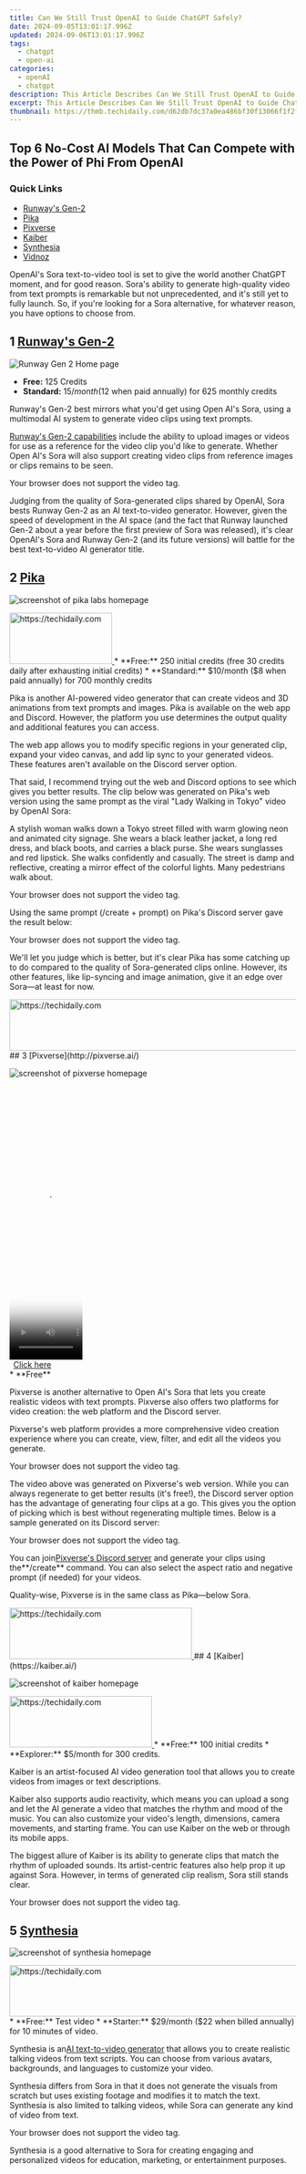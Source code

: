 ```yaml
---
title: Can We Still Trust OpenAI to Guide ChatGPT Safely?
date: 2024-09-05T13:01:17.996Z
updated: 2024-09-06T13:01:17.996Z
tags:
  - chatgpt
  - open-ai
categories:
  - openAI
  - chatgpt
description: This Article Describes Can We Still Trust OpenAI to Guide ChatGPT Safely?
excerpt: This Article Describes Can We Still Trust OpenAI to Guide ChatGPT Safely?
thumbnail: https://thmb.techidaily.com/d62db7dc37a0ea486bf30f13066f1f2f1060eddc2d95bbca5778077eceeabf38.jpg
---
```


## Top 6 No-Cost AI Models That Can Compete with the Power of Phi From OpenAI

### Quick Links

* [Runway's Gen-2](https://www.makeuseof.com/openai-sora-alternatives/#runway-39-s-gen-2)
* [Pika](https://www.makeuseof.com/openai-sora-alternatives/#pika)
* [Pixverse](https://www.makeuseof.com/openai-sora-alternatives/#pixverse)
* [Kaiber](https://www.makeuseof.com/openai-sora-alternatives/#kaiber)
* [Synthesia](https://www.makeuseof.com/openai-sora-alternatives/#synthesia)
* [Vidnoz](https://www.makeuseof.com/openai-sora-alternatives/#vidnoz)

 OpenAI's Sora text-to-video tool is set to give the world another ChatGPT moment, and for good reason. Sora's ability to generate high-quality video from text prompts is remarkable but not unprecedented, and it's still yet to fully launch. So, if you're looking for a Sora alternative, for whatever reason, you have options to choose from.

## 1 [Runway's Gen-2](https://research.runwayml.com/gen2)

![Runway Gen 2 Home page](https://static1.makeuseofimages.com/wordpress/wp-content/uploads/2024/03/runway-gen-2-home-page.jpg)

* **Free:** 125 Credits
* **Standard:** $15/month ($12 when paid annually) for 625 monthly credits

 Runway's Gen-2 best mirrors what you'd get using Open AI's Sora, using a multimodal AI system to generate video clips using text prompts.

[Runway's Gen-2 capabilities](https://www.makeuseof.com/what-is-runway-gen-2-text-to-video-ai/) include the ability to upload images or videos for use as a reference for the video clip you'd like to generate. Whether Open AI's Sora will also support creating video clips from reference images or clips remains to be seen.

 Your browser does not support the video tag.

 Judging from the quality of Sora-generated clips shared by OpenAI, Sora bests Runway Gen-2 as an AI text-to-video generator. However, given the speed of development in the AI space (and the fact that Runway launched Gen-2 about a year before the first preview of Sora was released), it's clear OpenAI's Sora and Runway Gen-2 (and its future versions) will battle for the best text-to-video AI generator title.

## 2 [Pika](https://pika.art/)

![screenshot of pika labs homepage](https://static1.makeuseofimages.com/wordpress/wp-content/uploads/2024/03/screenshot-of-pika-labs-homepage.jpg)

<!-- affiliate ads begin -->
<a href="https://aligracehair.sjv.io/c/5597632/2135411/19272" target="_top" id="2135411">
  <img src="//a.impactradius-go.com/display-ad/19272-2135411" border="0" alt="https://techidaily.com" width="180" height="90"/>
</a>
<img height="0" width="0" src="https://aligracehair.sjv.io/i/5597632/2135411/19272" style="position:absolute;visibility:hidden;" border="0" />
<!-- affiliate ads end -->
* **Free:** 250 initial credits (free 30 credits daily after exhausting initial credits)
* **Standard:** $10/month ($8 when paid annually) for 700 monthly credits

 Pika is another AI-powered video generator that can create videos and 3D animations from text prompts and images. Pika is available on the web app and Discord. However, the platform you use determines the output quality and additional features you can access.

 The web app allows you to modify specific regions in your generated clip, expand your video canvas, and add lip sync to your generated videos. These features aren't available on the Discord server option.

 That said, I recommend trying out the web and Discord options to see which gives you better results. The clip below was generated on Pika's web version using the same prompt as the viral "Lady Walking in Tokyo" video by OpenAI Sora:

A stylish woman walks down a Tokyo street filled with warm glowing neon and animated city signage. She wears a black leather jacket, a long red dress, and black boots, and carries a black purse. She wears sunglasses and red lipstick. She walks confidently and casually. The street is damp and reflective, creating a mirror effect of the colorful lights. Many pedestrians walk about.

 Your browser does not support the video tag.

 Using the same prompt (/create + prompt) on Pika's Discord server gave the result below:

 Your browser does not support the video tag.

 We'll let you judge which is better, but it's clear Pika has some catching up to do compared to the quality of Sora-generated clips online. However, its other features, like lip-syncing and image animation, give it an edge over Sora—at least for now.

<!-- affiliate ads begin -->
<a href="https://appsumo.8odi.net/c/5597632/2118312/7443" target="_top" id="2118312">
  <img src="//a.impactradius-go.com/display-ad/7443-2118312" border="0" alt="https://techidaily.com" width="728" height="90"/>
</a>
<img height="0" width="0" src="https://appsumo.8odi.net/i/5597632/2118312/7443" style="position:absolute;visibility:hidden;" border="0" />
<!-- affiliate ads end -->
## 3 [Pixverse](http://pixverse.ai/)

![screenshot of pixverse homepage](https://static1.makeuseofimages.com/wordpress/wp-content/uploads/2024/03/screenshot-of-pixverse-homepage.jpg)

<!-- affiliate ads begin -->
<span id="1976998">
					<video width="128" height="480" style="cursor:pointer"
           poster="//a.impactradius-go.com/display-clicktoplayimage/1976998.png"
           onclick="if(!this.playClicked){this.play();this.setAttribute('controls',true);this.playClicked=true;}">
	   <source src="//a.impactradius-go.com/display-ad/22993-1976998">
	   <img src="//a.impactradius-go.com/display-clicktoplayimage/1976998.png" style="border: none; height: 100%; width: 100%; object-fit: contain">
	</video>
	<div style="width:80px;text-align:center"><a href="javascript:window.open(decodeURIComponent('https%3A%2F%2Fhomestyler.sjv.io%2Fc%2F5597632%2F1976998%2F22993'), '_blank');void(0);">Click here</a></div>
</span>
<img height="0" width="0" src="https://imp.pxf.io/i/5597632/1976998/22993" style="position:absolute;visibility:hidden;" border="0" />
<!-- affiliate ads end -->
* **Free**

 Pixverse is another alternative to Open AI's Sora that lets you create realistic videos with text prompts. Pixverse also offers two platforms for video creation: the web platform and the Discord server.

 Pixverse's web platform provides a more comprehensive video creation experience where you can create, view, filter, and edit all the videos you generate.

 Your browser does not support the video tag.

 The video above was generated on Pixverse's web version. While you can always regenerate to get better results (it's free!), the Discord server option has the advantage of generating four clips at a go. This gives you the option of picking which is best without regenerating multiple times. Below is a sample generated on its Discord server:

 Your browser does not support the video tag.

 You can join[Pixverse's Discord server](http://discord.com/invite/MXHErdJHMg) and generate your clips using the**/create** command. You can also select the aspect ratio and negative prompt (if needed) for your videos.

Quality-wise, Pixverse is in the same class as Pika—below Sora.

<!-- affiliate ads begin -->
<a href="https://bluettius.sjv.io/c/5597632/2139109/17108" target="_top" id="2139109">
  <img src="//a.impactradius-go.com/display-ad/17108-2139109" border="0" alt="https://techidaily.com" width="320" height="90"/>
</a>
<img height="0" width="0" src="https://bluettius.sjv.io/i/5597632/2139109/17108" style="position:absolute;visibility:hidden;" border="0" />
<!-- affiliate ads end -->
## 4 [Kaiber](https://kaiber.ai/)

![screenshot of kaiber homepage](https://static1.makeuseofimages.com/wordpress/wp-content/uploads/2024/03/screenshot-of-kaiber-homepage.jpg)

<!-- affiliate ads begin -->
<a href="https://aligracehair.sjv.io/c/5597632/2135398/19272" target="_top" id="2135398">
  <img src="//a.impactradius-go.com/display-ad/19272-2135398" border="0" alt="https://techidaily.com" width="250" height="90"/>
</a>
<img height="0" width="0" src="https://aligracehair.sjv.io/i/5597632/2135398/19272" style="position:absolute;visibility:hidden;" border="0" />
<!-- affiliate ads end -->
* **Free:** 100 initial credits
* **Explorer:** $5/month for 300 credits.

 Kaiber is an artist-focused AI video generation tool that allows you to create videos from images or text descriptions.

 Kaiber also supports audio reactivity, which means you can upload a song and let the AI generate a video that matches the rhythm and mood of the music. You can also customize your video's length, dimensions, camera movements, and starting frame. You can use Kaiber on the web or through its mobile apps.

 The biggest allure of Kaiber is its ability to generate clips that match the rhythm of uploaded sounds. Its artist-centric features also help prop it up against Sora. However, in terms of generated clip realism, Sora still stands clear.

 Your browser does not support the video tag.

## 5 [Synthesia](http://www.synthesia.io/)

![screenshot of synthesia homepage](https://static1.makeuseofimages.com/wordpress/wp-content/uploads/2024/03/screenshot-of-synthesia-homepage.jpg)

<!-- affiliate ads begin -->
<a href="https://bluettius.sjv.io/c/5597632/2139123/17108" target="_top" id="2139123">
  <img src="//a.impactradius-go.com/display-ad/17108-2139123" border="0" alt="https://techidaily.com" width="728" height="90"/>
</a>
<img height="0" width="0" src="https://bluettius.sjv.io/i/5597632/2139123/17108" style="position:absolute;visibility:hidden;" border="0" />
<!-- affiliate ads end -->
* **Free:** Test video
* **Starter:** $29/month ($22 when billed annually) for 10 minutes of video.

 Synthesia is an[AI text-to-video generator](https://www.makeuseof.com/best-ai-video-generators-text-to-video/) that allows you to create realistic talking videos from text scripts. You can choose from various avatars, backgrounds, and languages to customize your video.

 Synthesia differs from Sora in that it does not generate the visuals from scratch but uses existing footage and modifies it to match the text. Synthesia is also limited to talking videos, while Sora can generate any kind of video from text.

 Your browser does not support the video tag.

 Synthesia is a good alternative to Sora for creating engaging and personalized videos for education, marketing, or entertainment purposes.

<!-- affiliate ads begin -->
<span id="1975648">
					<video width="128" height="480" style="cursor:pointer"
           poster="//a.impactradius-go.com/display-clicktoplayimage/1975648.png"
           onclick="if(!this.playClicked){this.play();this.setAttribute('controls',true);this.playClicked=true;}">
	   <source src="//a.impactradius-go.com/display-ad/22993-1975648">
	   <img src="//a.impactradius-go.com/display-clicktoplayimage/1975648.png" style="border: none; height: 100%; width: 100%; object-fit: contain">
	</video>
	<div style="width:80px;text-align:center"><a href="javascript:window.open(decodeURIComponent('https%3A%2F%2Fhomestyler.sjv.io%2Fc%2F5597632%2F1975648%2F22993'), '_blank');void(0);">Click here</a></div>
</span>
<img height="0" width="0" src="https://imp.pxf.io/i/5597632/1975648/22993" style="position:absolute;visibility:hidden;" border="0" />
<!-- affiliate ads end -->
## 6 [Vidnoz](http://www.vidnoz.com/)

![Screenshot of vidnoz homepage](https://static1.makeuseofimages.com/wordpress/wp-content/uploads/2024/03/screenshot-of-vidnoz-homepage.jpg)

* **Free:** 1 minute/day
* **Starter:** $19.99 ($14.99 when billed annually) for 10 minutes of watermark-free videos

 Vidnoz is another AI video generator that creates talking videos from text scripts. Vidnoz AI uses[natural language processing](https://www.makeuseof.com/what-is-natural-language-processing-and-how-does-it-work/) (NLP) and computer vision to generate realistic lip-syncing and facial expressions for the avatars. You can also customize the avatars' appearance, clothing, and accessories.

 Vidnoz AI is similar to Synthesia in terms of functionality, but it allows for more customization when creating your free test video. You can choose between avatars and voices, something Synthesia doesn't support.

 Your browser does not support the video tag.

 If what followed OpenAI's launch of ChatGPT is anything to go by, then you can expect more AI text-to-video platforms to be introduced. You can also expect Google's Lumiere and Meta's Make-A-Video to become accessible to the public.


<ins class="adsbygoogle"
     style="display:block"
     data-ad-format="autorelaxed"
     data-ad-client="ca-pub-7571918770474297"
     data-ad-slot="1223367746"></ins>



<ins class="adsbygoogle"
     style="display:block"
     data-ad-client="ca-pub-7571918770474297"
     data-ad-slot="8358498916"
     data-ad-format="auto"
     data-full-width-responsive="true"></ins>

<span class="atpl-alsoreadstyle">Also read:</span>
<div><ul>
<li><a href="https://screen-recording.techidaily.com/new-2024-approved-the-great-debate-continues-is-bandicam-or-camtasia-better/"><u>[New] 2024 Approved  The Great Debate Continues  Is Bandicam or Camtasia Better?</u></a></li>
<li><a href="https://extra-information.techidaily.com/new-best-entry-level-camera-for-beginners-2024-reviews/"><u>[New] Best Entry-Level Camera for Beginners 2024 | Reviews</u></a></li>
<li><a href="https://some-techniques.techidaily.com/new-iconic-screenplays-a-cinematic-legacy/"><u>[New] Iconic Screenplays  A Cinematic Legacy</u></a></li>
<li><a href="https://desktop-recording.techidaily.com/updated-2024-approved-navigating-through-tech-barriers-record-any-youtube-live-with-ease/"><u>[Updated] 2024 Approved  Navigating Through Tech Barriers  Record Any YouTube Live with Ease</u></a></li>
<li><a href="https://fox-cloud.techidaily.com/updated-in-2024-essential-iphones-podcast-tools-ranked-5/"><u>[Updated] In 2024, Essential iPhones Podcast Tools Ranked #5</u></a></li>
<li><a href="https://facebook-clips.techidaily.com/updated-in-2024-ultimate-picks-best-6-fb-lite-videos/"><u>[Updated] In 2024, Ultimate Picks  Best 6 FB Lite Videos</u></a></li>
<li><a href="https://techno-recovery.techidaily.com/1-editing-epub-books-at-zero-cost-master-the-art-of-using-sigil/"><u>1. Editing EPUB Books at Zero Cost: Master the Art of Using Sigil</u></a></li>
<li><a href="https://tech-revival.techidaily.com/380p-hd-con-codici-hevc/"><u>380P- HD Con Codici HEVC</u></a></li>
<li><a href="https://tech-revival.techidaily.com/1725284070095-vobmp4/"><u>高品質VOB到MP4轉換器 - 強力影片格式變更工具解鎖方法</u></a></li>
<li><a href="https://tech-revival.techidaily.com/dvdaviwinx-dvd-ripper/"><u>効率的にDVDをAVI形式に変換するためのWinX DVD Ripper入門 - 無料ソフトで楽しむ変換テクニック</u></a></li>
<li><a href="https://extra-information.techidaily.com/a-critique-of-vivas-video-capabilities-for-2024/"><u>A Critique of Viva's Video Capabilities for 2024</u></a></li>
<li><a href="https://tech-revival.techidaily.com/ai-powered-image-interpolation-for-smoother-frame-rates-and-seamless-transitions/"><u>AI-Powered Image Interpolation for Smoother Frame Rates and Seamless Transitions</u></a></li>
<li><a href="https://tech-revival.techidaily.com/1725285879778-ai60fps/"><u>AI超級填充器：加快補充速度達60fps，提供流暢的影片切換效果</u></a></li>
<li><a href="https://tech-revival.techidaily.com/best-cellphone-recorded-quality-on-apple-and-android-smartphones/"><u>Best Cellphone Recorded Quality on Apple & Android Smartphones</u></a></li>
<li><a href="https://tech-revival.techidaily.com/codec-hevc-h265-libre-de-droits-pour-visionner-des-fichiers-video-en-4k8k/"><u>Codec HEVC (H.265) Libre De Droits Pour Visionner Des Fichiers Vidéo en 4K/8K</u></a></li>
<li><a href="https://tech-revival.techidaily.com/comment-transformer-votre-dvd-en-fichier-video-mp4-sans-cout-sur-pc-et-mac-avec-winxdvd/"><u>Comment Transformer Votre DVD en Fichier Video MP4 Sans Coût Sur PC Et Mac Avec WinXDVD</u></a></li>
<li><a href="https://tech-revival.techidaily.com/comprehensive-utilization-manual-for-winxdvd-maximizing-your-data-management/"><u>Comprehensive Utilization Manual for WinXDVD: Maximizing Your Data Management</u></a></li>
<li><a href="https://extra-lessons.techidaily.com/conquer-copious-drafts-with-clever-edits-on-tiktok-for-2024/"><u>Conquer Copious Drafts with Clever Edits on TikTok for 2024</u></a></li>
<li><a href="https://tech-revival.techidaily.com/digitale-kopien-aus-dvds-erstellen-auf-windows-10-and-mac-direktes-konvertierungsverfahren/"><u>Digitale Kopien Aus DVDs Erstellen Auf Windows 10 & Mac - Direktes Konvertierungsverfahren</u></a></li>
<li><a href="https://tech-revival.techidaily.com/1725289910784-dvd-shrink/"><u>DVD Shrinkオープニング失敗の原因とその対策詳しく見る【修正完了】</u></a></li>
<li><a href="https://tech-revival.techidaily.com/frei-von-apple-musik-transfer-vom-computer-auf-iphone-mit-nicht-itunes-unter-windows-11/"><u>Frei Von Apple - Musik Transfer Vom Computer Auf iPhone Mit Nicht-iTunes Unter Windows 11</u></a></li>
<li><a href="https://howto.techidaily.com/gmail-not-working-on-lava-blaze-2-pro-7-common-problems-and-fixes-drfone-by-drfone-fix-android-problems-fix-android-problems/"><u>Gmail Not Working on Lava Blaze 2 Pro 7 Common Problems & Fixes | Dr.fone</u></a></li>
<li><a href="https://tech-revival.techidaily.com/guia-paso-a-paso-para-clonar-dvd-con-perfeccion-de-alta-calidad-en-mac-big-sur/"><u>Guía Paso a Paso Para Clonar DVD Con Perfección De Alta Calidad en Mac Big Sur</u></a></li>
<li><a href="https://tech-revival.techidaily.com/guida-definitiva-per-il-miglior-masterizzatore-dvd-gratis-per-windows-1011-con-dettagli-di-installazione-e-revisioni-fedeli/"><u>Guida Definitiva per Il Miglior Masterizzatore DVD Gratis per Windows 10/11, Con Dettagli Di Installazione E Revisioni Fedeli</u></a></li>
<li><a href="https://tech-revival.techidaily.com/guide-facile-pour-changer-une-video-mkv-en-mp4-haute-definition-methodes-rapides-sans-deterioration-de-la-qualite/"><u>Guide Facile Pour Changer Une Vidéo MKV en MP4 Haute Définition - Méthodes Rapides Sans Détérioration De La Qualité</u></a></li>
<li><a href="https://tech-revival.techidaily.com/handbrake-vs-winx-dvd-ripper-in-depth-comparison-of-top-free-dvd-converters-review-and-performance-analysis/"><u>HandBrake Vs WinX DVD Ripper: In-Depth Comparison of Top Free DVD Converters – Review & Performance Analysis</u></a></li>
<li><a href="https://tech-renaissance.techidaily.com/harnessing-hands-free-help-configuring-siri-for-reading-digital-content-on-ios-and-macos-systems/"><u>Harnessing Hands-Free Help: Configuring Siri for Reading Digital Content on iOS and macOS Systems</u></a></li>
<li><a href="https://android-pokemon-go.techidaily.com/how-pgsharp-save-you-from-ban-while-spoofing-pokemon-go-on-xiaomi-redmi-k70-pro-drfone-by-drfone-virtual-android/"><u>How PGSharp Save You from Ban While Spoofing Pokemon Go On Xiaomi Redmi K70 Pro? | Dr.fone</u></a></li>
<li><a href="https://tech-revival.techidaily.com/how-safe-is-it-to-use-the-pirate-bay-for-movies-a-complete-guide-on-security-and-risks/"><u>How Safe Is It To Use The Pirate Bay For Movies: A Complete Guide On Security And Risks</u></a></li>
<li><a href="https://facebook.techidaily.com/how-to-untag-yourself-from-facebook-photos/"><u>How to Untag Yourself From Facebook Photos</u></a></li>
<li><a href="https://android-transfer.techidaily.com/in-2024-how-to-transfer-data-from-samsung-galaxy-a54-5g-to-other-android-devices-drfone-by-drfone-transfer-from-android-transfer-from-android/"><u>In 2024, How to Transfer Data from Samsung Galaxy A54 5G to Other Android Devices? | Dr.fone</u></a></li>
<li><a href="https://some-skills.techidaily.com/in-2024-the-ultimate-guide-to-streamline-your-podcast-on-google/"><u>In 2024, The Ultimate Guide to Streamline Your Podcast on Google</u></a></li>
<li><a href="https://tech-revival.techidaily.com/iphone-x-music-fm/"><u>IPhone Xで本物の Music FMをセットアップ：最新バージョンダウンロード手順</u></a></li>
<li><a href="https://fake-location.techidaily.com/ispoofer-is-not-working-on-oneplus-nord-3-5g-fixed-drfone-by-drfone-virtual-android/"><u>iSpoofer is not working On OnePlus Nord 3 5G? Fixed | Dr.fone</u></a></li>
<li><a href="https://tech-revival.techidaily.com/mastering-video-format-changes-and-dvd-disc-extraction-using-handbrake-software/"><u>Mastering Video Format Changes & DVD Disc Extraction Using HandBrake Software</u></a></li>
<li><a href="https://tech-revival.techidaily.com/no-luck-with-airdrop-in-windows-11-explore-leading-substitutes-here/"><u>No Luck with AirDrop in Windows 11? Explore Leading Substitutes Here!</u></a></li>
<li><a href="https://tech-revival.techidaily.com/quick-and-easy-officiel-platine-edition-dvd-ripper-winx-convert-dvds-into-hd-mp4-in-under-5-minutes/"><u>Quick & Easy: [OFFICIEL] Platine Edition DVD Ripper WinX - Convert DVDs Into HD MP4 in Under 5 Minutes</u></a></li>
<li><a href="https://tech-revival.techidaily.com/quick-transfer-sending-4k-footage-from-iphone-to-mac-efficiently/"><u>Quick Transfer: Sending 4K Footage From iPhone to Mac Efficiently</u></a></li>
<li><a href="https://tech-revival.techidaily.com/resolving-iphone-and-ipad-issues-in-itunes-troubleshooting-tips-and-fixes-for-ios-15-bugs/"><u>Resolving iPhone and iPad Issues in iTunes: Troubleshooting Tips & Fixes for iOS 15 Bugs</u></a></li>
<li><a href="https://tech-revival.techidaily.com/resolving-the-fading-and-no-sound-problems-on-your-windows-11-pc-a-step-by-step-guide/"><u>Resolving the Fading and No Sound Problems on Your Windows 11 PC: A Step-by-Step Guide</u></a></li>
<li><a href="https://tech-revival.techidaily.com/scambio-wmv-a-mp4-senza-perdite-di-qualita-mantenimento-del-98/"><u>Scambio WMV a MP4 Senza Perdite Di Qualità, Mantenimento Del 98%</u></a></li>
<li><a href="https://location-social.techidaily.com/simple-and-effective-ways-to-change-your-country-on-youtube-app-of-your-realme-11-5g-drfone-by-drfone-virtual-android/"><u>Simple and Effective Ways to Change Your Country on YouTube App Of your Realme 11 5G | Dr.fone</u></a></li>
<li><a href="https://tech-revival.techidaily.com/step-by-step-guide-burning-a-dvd-from-an-existing-disc-using-windows-11-10-8-or-7/"><u>Step-by-Step Guide: Burning a DVD From an Existing Disc Using Windows 11, 10, 8 or 7</u></a></li>
<li><a href="https://tech-revival.techidaily.com/stream-and-enjoy-high-definition-cinema-at-home-using-moviebox-compatible-with-both-windows-10-and-11/"><u>Stream and Enjoy High-Definition Cinema at Home Using MovieBox – Compatible With Both Windows 10 & 11</u></a></li>
<li><a href="https://tech-revival.techidaily.com/techniques-pour-transferer-des-films-de-dvd-vers-un-ordinateur-sous-windows-11-10-ou-7-et-macos/"><u>Techniques Pour Transférer Des Films De Dvd Vers Un Ordinateur Sous Windows 11, 10 Ou 7 Et macOS</u></a></li>
<li><a href="https://facebook-video-share.techidaily.com/the-ultimate-guide-to-eradicate-green-screen-from-mac-produced-videos-for-2024/"><u>The Ultimate Guide to Eradicate Green Screen From Mac-Produced Videos for 2024</u></a></li>
<li><a href="https://tech-revival.techidaily.com/the-ultimate-winxvideo-ai-assistant-users-handbook-on-video-upgrades-and-conversions/"><u>The Ultimate WinXVideo AI Assistant - User's Handbook on Video Upgrades and Conversions</u></a></li>
<li><a href="https://tech-revival.techidaily.com/1725290567064-top-5-applicazioni-di-compressione-video-italiane-per-ottimizzare-le-dimensioni-del-file/"><u>Top 5 Applicazioni Di Compressione Video Italiane per Ottimizzare Le Dimensioni Del File</u></a></li>
<li><a href="https://tech-revival.techidaily.com/top-5-no-cost-aac-audio-software-best-picks-for-windows-and-mac-users/"><u>Top 5 No-Cost AAC Audio Software: Best Picks for Windows & Mac Users</u></a></li>
<li><a href="https://tech-revival.techidaily.com/top-8-methods-to-bypass-drm-on-dvd-movies-including-5-free-solutions/"><u>Top 8 Methods to Bypass DRM on DVD Movies: Including 5 Free Solutions</u></a></li>
<li><a href="https://tech-revival.techidaily.com/topo-5-estrategias-mais-atuais-para-transferir-filmes-do-dvd-em-2023-windows-e-mac/"><u>Topo 5 Estratégias Mais Atuais Para Transferir Filmes Do DVD Em 2023: Windows E Mac</u></a></li>
<li><a href="https://tech-revival.techidaily.com/transform-videos-anywhere-with-winx-dvd-ripper-hd-for-tablets-and-smartphones-download-today/"><u>Transform Videos Anywhere with WinX DVD Ripper HD for Tablets and Smartphones - Download Today!</u></a></li>
<li><a href="https://tech-revival.techidaily.com/troubleshooting-silent-mp4-files-easy-fixes-and-tips/"><u>Troubleshooting Silent MP4 Files - Easy Fixes & Tips</u></a></li>
<li><a href="https://tech-revival.techidaily.com/virtual-support-hub-for-winx-media-format-transformation-tools-tips-and-solutions/"><u>Virtual Support Hub for WinX Media Format Transformation Tools – Tips & Solutions</u></a></li>
<li><a href="https://tech-revival.techidaily.com/1725287913972-windows-11dvd/"><u>Windows 11にてDVDのコピー手順と優れた無料ソフトウェアの紹介</u></a></li>
<li><a href="https://tech-revival.techidaily.com/1725285516209-winx-dvd-ripper/"><u>실시간 인터넷 편집 중심 - WinX DVD Ripper과 비디오 컨버터를 제공하는 강력한 온라인 판매 서비스</u></a></li>
<li><a href="https://tech-revival.techidaily.com/apple-iphoneipadipoddvdand/"><u>ダイジェスティブ・ソフトウェア - 一発でApple iPhone、iPad、iPod用DVDコピー&動画変換</u></a></li>
</ul></div>
